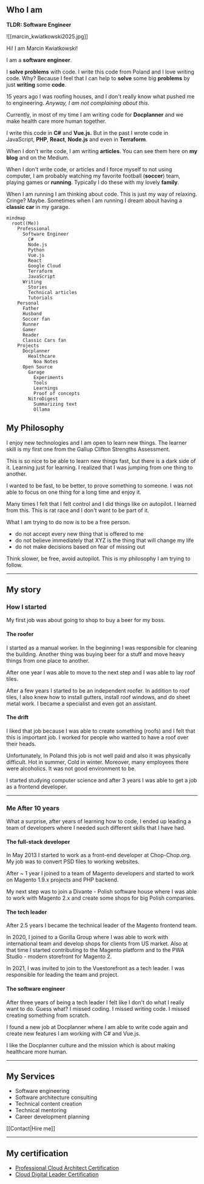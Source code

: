 ## Who I am

**TLDR: Software Engineer**

![[marcin_kwiatkowski2025.jpg]]

Hi! I am Marcin Kwiatkowski!

I am a **software engineer**.

I **solve problems** with code. I write this code from Poland and I love writing code. Why? Because I feel that I can help to **solve** some big **problems** by just **writing** some **code**.

15 years ago I was roofing houses, and I don't really know what pushed me to engineering. _Anyway, I am not complaining about this._

Currently, in most of my time I am writing code for **Docplanner** and we make health care more human together.

I write this code in **C#** and **Vue.js.** But in the past I wrote code in JavaScript, **PHP**, **React**, **Node.js** and even in **Terraform**.

When I don't write code, I am writing **articles**. You can see them here on **my blog** and on the Medium.

When I don't write code, or articles and I force myself to not using computer, I am probably watching my favorite football (**soccer**) team, playing games or **running**. Typically I do these with my lovely **family**.

When I am running I am thinking about code. This is just my way of relaxing. Cringe? Maybe. Sometimes when I am running I dream about having a **classic car** in my garage.

```mermaid
mindmap
  root((Me))
    Professional
      Software Engineer
        C#
        Node.js
        Python
        Vue.js
        React
        Google Cloud
        Terraform
        JavaScript
      Writing
        Stories
        Technical articles
        Tutorials
    Personal
      Father
      Husband
      Soccer fan
      Runner
      Gamer
      Reader
      Classic Cars fan
    Projects
      Docplanner
        Healthcare
          Noa Notes
      Open Source
        Garage
          Experiments
          Tools
          Learnings
          Proof of concepts
        NitroDigest
          Summarizing text
          Ollama

```

## My Philosophy

I enjoy new technologies and I am open to learn new things. The learner skill is my first one from the Gallup Clifton Strengths Assessment.

This is so nice to be able to learn new things fast, but there is a dark side of it. Learning just for learning. I realized that I was jumping from one thing to another.

I wanted to be fast, to be better, to prove something to someone. I was not able to focus on one thing for a long time and enjoy it.

Many times I felt that I felt control and I did things like on autopilot. I learned from this. This is rat race and I don't want to be part of it.

What I am trying to do now is to be a free person.

- do not accept every new thing that is offered to me
- do not believe immediately that XYZ is the thing that will change my life
- do not make decisions based on fear of missing out

Think slower, be free, avoid autopilot. This is my philosophy I am trying to follow.

---

## My story

### How I started

My first job was about going to shop to buy a beer for my boss.

#### The roofer

I started as a manual worker. In the beginning I was responsible for cleaning the building. Another thing was buying beer for a stuff and move heavy things from one place to another.

After one year I was able to move to the next step and I was able to lay roof tiles.

After a few years I started to be an independent roofer. In addition to roof tiles, I also knew how to install gutters, install roof windows, and do sheet metal work. I became a specialist and even got an assistant.

#### The drift

I liked that job because I was able to create something (roofs) and I felt that this is important job. I worked for people who wanted to have a roof over their heads.

Unfortunately, In Poland this job is not well paid and also it was physically difficult. Hot in summer, Cold in winter. Moreover, many employees there were alcoholics. It was not good environment to be.

I started studying computer science and after 3 years I was able to get a job as a frontend developer.

---

### Me After 10 years

What a surprise, after years of learning how to code, I ended up leading a team of developers where I needed such different skills that I have had.

#### The full-stack developer

In May 2013 I started to work as a front-end developer at Chop-Chop.org. My job was to convert PSD files to working websites.

After ~ 1 year I joined to a team of Magento developers and started to work on Magento 1.9.x projects and PHP backend.

My next step was to join a Divante - Polish software house where I was able to work with Magento 2.x and create some shops for big Polish companies.

#### The tech leader

After 2.5 years I became the technical leader of the Magento frontend team.

In 2020, I joined to a Gorilla Group where I was able to work with international team and develop shops for clients from US market. Also at that time I started contributing to the Magento platform and to the PWA Studio - modern storefront for Magento 2.

In 2021, I was invited to join to the Vuestorefront as a tech leader. I was responsible for leading the team and project.

#### The software engineer

After three years of being a tech leader I felt like I don't do what I really want to do. Guess what? I missed coding. I missed writing code. I missed creating something from scratch.

I found a new job at Docplanner where I am able to write code again and create new features I am working with C# and Vue.js.

I like the Docplanner culture and the mission which is about making healthcare more human.

---

## My Services

- Software engineering
- Software architecture consulting
- Technical content creation
- Technical mentoring
- Career development planning

[[Contact|Hire me]]

---

## My certification

- [Professional Cloud Architect Certification](https://www.credly.com/badges/28268693-91e6-4d53-9104-987a2a22420e/public_url)
- [Cloud Digital Leader Certification](https://www.credly.com/badges/a67a33bf-1b59-4f4d-9330-6f4719df18a2/public_url)
